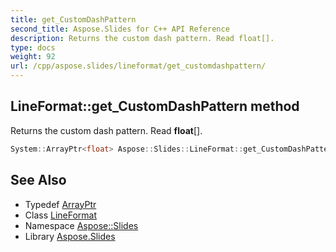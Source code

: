 ```yaml
---
title: get_CustomDashPattern
second_title: Aspose.Slides for C++ API Reference
description: Returns the custom dash pattern. Read float[].
type: docs
weight: 92
url: /cpp/aspose.slides/lineformat/get_customdashpattern/
---
```

## LineFormat::get_CustomDashPattern method


Returns the custom dash pattern. Read **float**[].

```cpp
System::ArrayPtr<float> Aspose::Slides::LineFormat::get_CustomDashPattern() override
```

## See Also

* Typedef [ArrayPtr](../../../system/arrayptr/)
* Class [LineFormat](../)
* Namespace [Aspose::Slides](../../)
* Library [Aspose.Slides](../../../)
